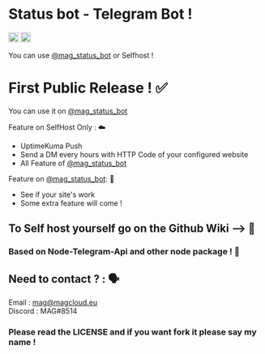 # Status bot - Telegram Bot !

<code><img height="20" src="https://img.shields.io/badge/NodeJS-18.15.0-Green" /></code>  <code><img height="20" src="https://img.shields.io/badge/Version-1.0-important" /></code> 



You can use <a href="https://t.me/mag_stat_bot">@mag_status_bot</a> or Selfhost !

# First Public Release ! ✅

You can use it on  <a href="https://t.me/mag_stat_bot">@mag_status_bot</a> 

Feature on SelfHost Only : ☁️
- UptimeKuma Push
- Send a DM every hours with HTTP Code of your configured website
- All Feature of  <a href="https://t.me/mag_stat_bot">@mag_status_bot</a>

Feature on  <a href="https://t.me/mag_stat_bot">@mag_status_bot</a>: 🤖
- See if your site's work
- Some extra feature will come !


## To Self host yourself go on the Github Wiki --> 📖

### Based on Node-Telegram-Api and other node package ! 🧰


## Need to contact ? : 🗣️

Email : mag@magcloud.eu    
Discord : MAG#8514

### Please read the LICENSE and if you want fork it please say my name !
